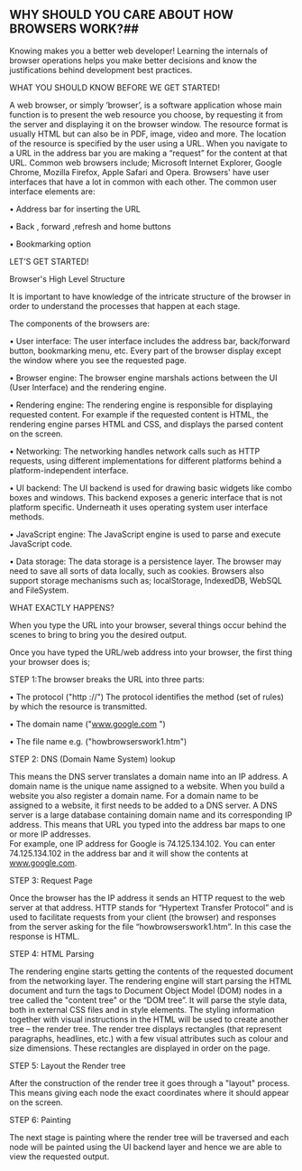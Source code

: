 ## WHY SHOULD YOU CARE ABOUT HOW BROWSERS WORK?##

Knowing makes you a better web developer! Learning the internals of browser operations helps you make better decisions and know the justifications behind development best practices.

WHAT YOU SHOULD KNOW BEFORE WE GET STARTED!

A web browser, or simply ‘browser’, is a software application whose main function is to present the web resource you choose, by requesting it from the server and displaying it on the browser window. The resource format is usually HTML but can also be in PDF, image, video and more. 
The location of the resource is specified by the user using a URL. When you navigate to a URL in the address bar you are making a “request” for the content at that URL.
Common web browsers include; Microsoft Internet Explorer, Google Chrome, Mozilla Firefox, Apple Safari and Opera. Browsers' have user interfaces that have a lot in common with each other. 
The common user interface elements are:

•	Address bar for inserting the URL 

•	Back , forward ,refresh and home buttons

•	Bookmarking option

LET’S GET STARTED!

Browser's High Level Structure

It is important to have knowledge of the intricate structure of the browser in order to understand the processes that happen at each stage.

The components of the browsers are:

•	User interface: The user interface includes the address bar, back/forward button, bookmarking menu, etc. Every part of the browser display except the window where you see the requested page.

•	Browser engine: The browser engine marshals actions between the UI (User Interface) and the rendering engine.

•	Rendering engine: The rendering engine is responsible for displaying requested content. For example if the requested content is HTML, the rendering engine parses HTML and CSS, and displays the parsed content on the screen.

•	Networking: The networking handles network calls such as HTTP requests, using different implementations for different platforms behind a platform-independent interface.

•	UI backend: The UI backend is used for drawing basic widgets like combo boxes and windows. This backend exposes a generic interface that is not platform specific. Underneath it uses operating system user interface methods.

•	JavaScript engine: The JavaScript engine is used to parse and execute JavaScript code.

•	Data storage: The data storage is a persistence layer. The browser may need to save all sorts of data locally, such as cookies. Browsers also support storage mechanisms such as; localStorage, IndexedDB, WebSQL and FileSystem.

WHAT EXACTLY HAPPENS?

When you type the URL into your browser, several things occur behind the scenes to bring to bring you the desired output. 

Once you have typed the URL/web address into your browser, the first thing your browser does is;

STEP 1:The browser breaks the URL into three parts:

•	The protocol ("http ://")
The protocol identifies the method (set of rules) by which the resource is transmitted.

•	The domain name ("www.google.com ")

•	The file name e.g. ("howbrowserswork1.htm")

STEP 2: DNS (Domain Name System) lookup

This means the DNS server translates a domain name into an IP address.
A domain name is the unique name assigned to a website. When you build a website you also register a domain name. For a domain name to be assigned to a website, it first needs to be added to a DNS server.
A DNS server is a large database containing domain name and its corresponding IP address. This means that URL you typed into the address bar maps to one or more IP addresses.  
For example, one IP address for Google is 74.125.134.102. You can enter 74.125.134.102 in the address bar and it will show the contents at www.google.com.

STEP 3: Request Page

Once the browser has the IP address it sends an HTTP request to the web server at that address. HTTP stands for “Hypertext Transfer Protocol” and is used to facilitate requests from your client (the browser) and responses from the server asking for the file “howbrowserswork1.htm”. In this case the response is HTML.

STEP 4: HTML Parsing

The rendering engine starts getting the contents of the requested document from the networking layer. The rendering engine will start parsing the HTML document and turn the tags to Document Object Model (DOM) nodes in a tree called the "content tree" or the “DOM tree”.
It will parse the style data, both in external CSS files and in style elements. The styling information together with visual instructions in the HTML will be used to create another tree – the render tree.  The render tree displays rectangles (that represent paragraphs, headlines, etc.) with a few visual attributes such as colour and size dimensions. These rectangles are displayed in order on the page.

STEP 5: Layout the Render tree

After the construction of the render tree it goes through a "layout" process. This means giving each node the exact coordinates where it should appear on the screen.

STEP 6: Painting

The next stage is painting where the render tree will be traversed and each node will be painted using the UI backend layer and hence we are able to view the requested output.

